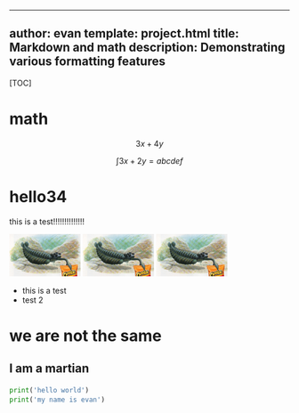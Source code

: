 ----
author: evan
template: project.html
title: Markdown and math
description: Demonstrating various formatting features
----

[TOC]

# math

$$3x + 4y$$

$$\int 3x + 2y = abcdef$$

# hello34

this is a test!!!!!!!!!!!!!!

![foo](cheetos_small.png)
![foo](cheetos_small.png "wwwwwww")
![foo](cheetos_small.png "wwwwwww")

- this is a test
- test 2

# we are not the same

## I am a martian

``` python
print('hello world')
print('my name is evan')
```

